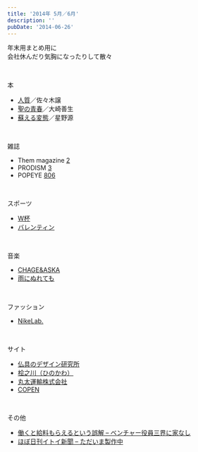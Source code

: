 ```yaml
---
title: '2014年 5月／6月'
description: ''
pubDate: '2014-06-26'
---
```


<p>年末用まとめ用に<br>
会社休んだり気胸になったりして散々</p>
<p>&nbsp;</p>
<p>本</p>
<ul>
<li><a href="http://www.amazon.co.jp/dp/4758438226/">人質</a>／佐々木譲</li>
<li><a href="http://www.amazon.co.jp/dp/4062734249">聖の青春</a>／大崎善生</li>
<li><a href="http://www.amazon.co.jp/dp/4838726619">蘇える変態</a>／星野源</li>
</ul>
<p>&nbsp;</p>
<p>雑誌</p>
<ul>
<li>Them magazine <a href="http://www.amazon.co.jp/dp/B00JV42NVU/">2</a></li>
<li>PRODISM <a href="http://www.amazon.co.jp/dp/B00K6N8VVQ/">3</a></li>
<li>POPEYE <a href="http://www.amazon.co.jp/dp/B00JMKHGX8/">806</a></li>
</ul>
<p>&nbsp;</p>
<p>スポーツ</p>
<ul>
<li><a href="http://blog.livedoor.jp/domesoccer/archives/52088331.html">W杯</a></li>
<li><a href="http://www.sanspo.com/baseball/images/20140624/swa14062420150004-p1.jpg">バレンティン</a></li>
</ul>
<p>&nbsp;</p>
<p>音楽</p>
<ul>
<li><a href="https://www.youtube.com/watch?v=bTTwJICE_bI">CHAGE&amp;ASKA</a></li>
<li><a href="https://www.youtube.com/watch?v=7kjIN5mEf44">雨にぬれても</a></li>
</ul>
<p>&nbsp;</p>
<p>ファッション</p>
<ul>
<li><a href="http://www.nike.com/us/en_us/c/nikelab">NikeLab.</a></li>
</ul>
<p>&nbsp;</p>
<p>サイト</p>
<ul>
<li><a href="http://butsugu-design.jp/">仏具のデザイン研究所</a></li>
<li><a href="http://www.hinokawa.com/">桧之川（ひのかわ）</a></li>
<li><a href="http://www.maruta.co.jp/">丸太運輸株式会社</a></li>
<li><a href="https://copen.jp/">COPEN</a></li>
</ul>
<p>&nbsp;</p>
<p>その他</p>
<ul>
<li><a href="http://d.hatena.ne.jp/grand_bishop/20140610/1402398947">働くと給料もらえるという誤解 – ベンチャー役員三界に家なし</a></li>
<li><a href="http://www.1101.com/pl/seisakuchu2007/statuses/187604">ほぼ日刊イトイ新聞 – ただいま製作中</a></li>
</ul>
